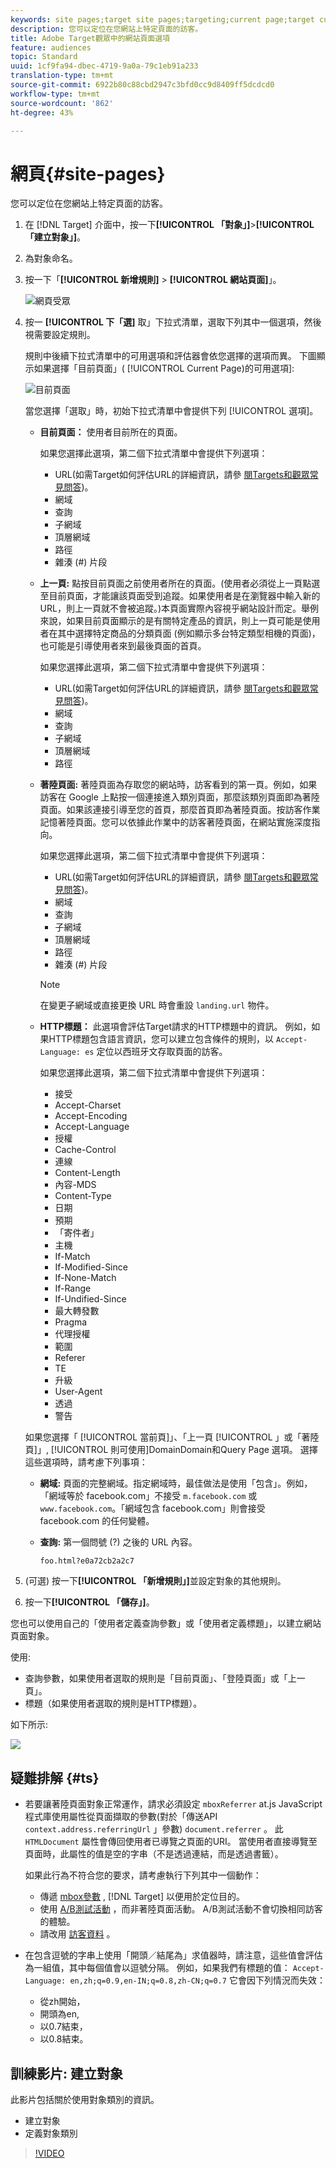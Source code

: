 ```yaml
---
keywords: site pages;target site pages;targeting;current page;target current page;previous page;target previous page;landing page;target landing page;http header
description: 您可以定位在您網站上特定頁面的訪客。
title: Adobe Target觀眾中的網站頁面選項
feature: audiences
topic: Standard
uuid: 1cf9fa94-dbec-4719-9a0a-79c1eb91a233
translation-type: tm+mt
source-git-commit: 6922b80c88cbd2947c3bfd0cc9d8409ff5dcdcd0
workflow-type: tm+mt
source-wordcount: '862'
ht-degree: 43%

---
```



# 網頁{#site-pages}

您可以定位在您網站上特定頁面的訪客。

1. 在 [!DNL Target] 介面中，按一下&#x200B;**[!UICONTROL 「對象」]**>**[!UICONTROL 「建立對象」]**。
1. 為對象命名。
1. 按一下「**[!UICONTROL 新增規則]** > **[!UICONTROL 網站頁面]**」。

   ![網頁受眾](assets/target_site_pages.png)

1. 按一 **[!UICONTROL 下「選]** 取」下拉式清單，選取下列其中一個選項，然後視需要設定規則。

   規則中後續下拉式清單中的可用選項和評估器會依您選擇的選項而異。 下圖顯示如果選擇「目前頁面」( [!UICONTROL Current Page)的可用選項]:

   ![目前頁面](/help/c-target/c-audiences/c-target-rules/assets/current-page.png)

   當您選擇「選取」時，初始下拉式清單中會提供下列 [!UICONTROL 選項]。

   * **目前頁面：** 使用者目前所在的頁面。

      如果您選擇此選項，第二個下拉式清單中會提供下列選項：

      * URL(如需Target如何評估URL的詳細資訊，請參 [閱Targets和觀眾常見問答](/help/c-target/c-troubleshooting-targets-and-audiences/troubleshooting-targets-and-audiences.md))。
      * 網域
      * 查詢
      * 子網域
      * 頂層網域
      * 路徑
      * 雜湊 (#) 片段
   * **上一頁:** 點按目前頁面之前使用者所在的頁面。(使用者必須從上一頁點選至目前頁面，才能讓該頁面受到追蹤。如果使用者是在瀏覽器中輸入新的 URL，則上一頁就不會被追蹤。)本頁面實際內容視乎網站設計而定。舉例來說，如果目前頁面顯示的是有關特定產品的資訊，則上一頁可能是使用者在其中選擇特定商品的分類頁面 (例如顯示多台特定類型相機的頁面)，也可能是引導使用者來到最後頁面的首頁。

      如果您選擇此選項，第二個下拉式清單中會提供下列選項：

      * URL(如需Target如何評估URL的詳細資訊，請參 [閱Targets和觀眾常見問答](/help/c-target/c-troubleshooting-targets-and-audiences/troubleshooting-targets-and-audiences.md))。
      * 網域
      * 查詢
      * 子網域
      * 頂層網域
      * 路徑
   * **著陸頁面:** 著陸頁面為存取您的網站時，訪客看到的第一頁。例如，如果訪客在 Google 上點按一個連接進入類別頁面，那麼該類別頁面即為著陸頁面。如果該連接引導至您的首頁，那麼首頁即為著陸頁面。按訪客作業記憶著陸頁面。您可以依據此作業中的訪客著陸頁面，在網站實施深度指向。

      如果您選擇此選項，第二個下拉式清單中會提供下列選項：

      * URL(如需Target如何評估URL的詳細資訊，請參 [閱Targets和觀眾常見問答](/help/c-target/c-troubleshooting-targets-and-audiences/troubleshooting-targets-and-audiences.md))。
      * 網域
      * 查詢
      * 子網域
      * 頂層網域
      * 路徑
      * 雜湊 (#) 片段

      >[!NOTE]
      >
      >在變更子網域或直接更換 URL 時會重設 `landing.url` 物件。

   * **HTTP標題：** 此選項會評估Target請求的HTTP標題中的資訊。 例如，如果HTTP標題包含語言資訊，您可以建立包含條件的規則，以 `Accept-Language: es` 定位以西班牙文存取頁面的訪客。

      如果您選擇此選項，第二個下拉式清單中會提供下列選項：

      * 接受
      * Accept-Charset
      * Accept-Encoding
      * Accept-Language
      * 授權
      * Cache-Control
      * 連線
      * Content-Length
      * 內容-MDS
      * Content-Type
      * 日期
      * 預期
      * 「寄件者」
      * 主機
      * If-Match
      * If-Modified-Since
      * If-None-Match
      * If-Range
      * If-Undified-Since
      * 最大轉發數
      * Pragma
      * 代理授權
      * 範圍
      * Referer
      * TE
      * 升級
      * User-Agent
      * 透過
      * 警告

   如果您選擇「 [!UICONTROL 當前頁]」、「上一頁 [!UICONTROL 」或「著陸頁]」, [!UICONTROL 則可使用]DomainDomain和Query Page  選項。 選擇這些選項時，請考慮下列事項：

   * **網域:** 頁面的完整網域。指定網域時，最佳做法是使用「包含」。例如，「網域等於 facebook.com」不接受 `m.facebook.com` 或 `www.facebook.com`。「網域包含 facebook.com」則會接受 facebook.com 的任何變體。
   * **查詢:** 第一個問號 (?) 之後的 URL 內容。

      `foo.html?e0a72cb2a2c7`





1. (可選) 按一下&#x200B;**[!UICONTROL 「新增規則」]**&#x200B;並設定對象的其他規則。
1. 按一下&#x200B;**[!UICONTROL 「儲存」]**。

您也可以使用自己的「使用者定義查詢參數」或「使用者定義標題」，以建立網站頁面對象。

使用:

* 查詢參數，如果使用者選取的規則是「目前頁面」、「登陸頁面」或「上一頁」。
* 標題（如果使用者選取的規則是HTTP標題）。

如下所示:

![](assets/site_pages.png)

## 疑難排解 {#ts}

* 若要讓著陸頁面對象正常運作，請求必須設定 `mboxReferrer` at.js JavaScript程式庫使用屬性從頁面擷取的參數(對於「傳送API `context.address.referringUrl` 」參數) `document.referrer` 。 此 `HTMLDocument` 屬性會傳回使用者已導覽之頁面的URI。 當使用者直接導覽至頁面時，此屬性的值是空的字串（不是透過連結，而是透過書籤）。

   如果此行為不符合您的要求，請考慮執行下列其中一個動作：

   * 傳遞 [mbox參數](/help/c-implementing-target/c-implementing-target-for-client-side-web/t-mbox-download/c-understanding-global-mbox/pass-parameters-to-global-mbox.md) , [!DNL Target] 以便用於定位目的。
   * 使用 [A/B測試活動](/help/c-activities/t-test-ab/test-ab.md) ，而非著陸頁面活動。 A/B測試活動不會切換相同訪客的體驗。
   * 請改用 [訪客資料](/help/c-target/c-audiences/c-target-rules/visitor-profile.md) 。

* 在包含逗號的字串上使用「開頭／結尾為」求值器時，請注意，這些值會評估為一組值，其中每個值會以逗號分隔。 例如，如果我們有標題的值： `Accept-Language: en,zh;q=0.9,en-IN;q=0.8,zh-CN;q=0.7` 它會因下列情況而失效：
   * 從zh開始，
   * 開頭為en,
   * 以0.7結束，
   * 以0.8結束。

## 訓練影片: 建立對象

此影片包括關於使用對象類別的資訊。

* 建立對象
* 定義對象類別

>[!VIDEO](https://video.tv.adobe.com/v/17392)

